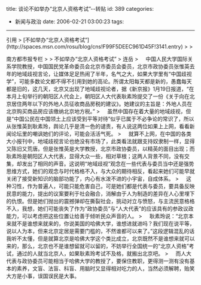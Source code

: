 title: 谈论不如举办“北京人资格考试”--转贴
id: 389
categories:
  - 新闻与政治
date: 2006-02-21 03:00:23
tags:
---

<div id="msgcns!9697D6160EFEBC17!591" class="bvMsg">

<p>引用 
> [不如举办“北京人资格考试”](http://spaces.msn.com/rosu/blog/cns!F99F5DEEC961D45F!3141.entry)
> 
> <p>南方都市报专栏
> 
> 不如举办“北京人资格考试”
> 连岳
>     中国人民大学国际关系学院教授，中国国民党革命委员会北京市委员会委员，北京市政协委员张惟英去年的地域歧视言论，让媒体足足热闹了半年，名气之大，如果大学里有“中国歧视学”，可能多数论文都不得不引用到她的高论。所谓太阳每天都是新的，愚蠢每天都是旧的，这几天，北京又出现了地域歧视论者，据《新京报》1月19日报道，“在本月上旬举行的朝阳区人代会上，朝阳区人大代表耿素玲提交了一份《关于向在北京居住两年以下的外地人员征收商品房税的建议》。她建议的主旨是：外地人员在北京购买商品房应该缴纳北京地方税。”
>     虽然中国存在着大量的地域歧视，但是“中国公民在中国领土上应该受到平等对待”似乎已属于不必争论的常识了，所以从张惟英到耿素玲，舆论几乎是清一色的谴责，有人说这两位如果上上网，看看新闻论坛里的嘲讽她们的评论，可能会活活气死。
>     就算不上网，在中国的各类大小报刊中，地域歧视言论也绝没有市场了，此类看法就跟支持奴隶制一样，显得又陈旧又荒唐。但是张惟英是大学教授，北京市政协委员，以精英的面目出现；而耿素玲是朝阳区人大代表，显得大众一些，相对草根；这两人背景不同，没有交集，却发出了相同的声音。这说明“地域歧视”观念在一些代表与委员当中还是强势思维方式，她们的观念与时代格格不入，与大众的期待相反，看起来她们可能早就关闭了接受新知识的脑部功能了，内心有水泼不进的小宇宙，自成体系。
>     这种习性，作为普遍人，可能只能危害自己，可是她们都是代表与委员，要具备反映民意的能力，提出的议案要利于社会融合，消解由于人为制造的差异在人心里埋下的仇恨。但是她们抛出的震撼弹却在撕裂社会，挑动对立与愤怒，与主流民意格格不入，我想，她们可能丧失了作为“政协委员”与“人大代表”的应该具有的参政议政能力，可以考虑把这些位置让给善于倾听民众声音的人。
>     耿素玲说：“北京本来就不是谁想来就来的，你说美国的哈佛大学，谁想进就进吗？我们现在说平等，说以人为本，但来北京定居是需要门槛的，不然谁都可以来了。”这段逻辑混乱的话我听不太懂，但是就算北京是哈佛大学这个类比成立，北京既然不是谁想来就可以来的，那么，北京也不是谁想留就可以留的，不妨举行全国统一的“北京人资格”考试，通过的人就当北京人，如果耿素玲考试不及格，就搬出北京吧。
>     而人大代表与政协委员可能相当于哈佛大学的教授了，要保住教职，更得测一测有没有基本的素养，文盲、法盲、科盲、用脑时又显得相对吃力的人，当然必须解聘，贻笑大方是小事，误国误民是大事。</div>
